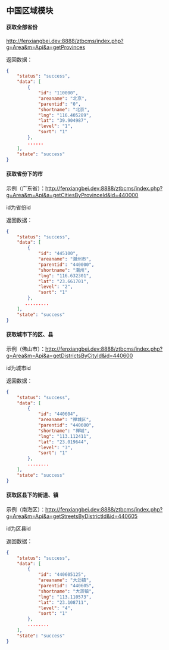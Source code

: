 ## 中国区域模块 


#### 获取全部省份

http://fenxiangbei.dev:8888/ztbcms/index.php?g=Area&m=Api&a=getProvinces

返回数据：
```json
{
    "status": "success",
    "data": [
        {
            "id": "110000",
            "areaname": "北京",
            "parentid": "0",
            "shortname": "北京",
            "lng": "116.405289",
            "lat": "39.904987",
            "level": "1",
            "sort": "1"
        },
        ......
    ],
    "state": "success"
}

```


#### 获取省份下的市

示例（广东省）：http://fenxiangbei.dev:8888/ztbcms/index.php?g=Area&m=Api&a=getCitiesByProvinceId&id=440000

id为省份id

返回数据：
```json
{
    "status": "success",
    "data": [
        {
            "id": "445100",
            "areaname": "潮州市",
            "parentid": "440000",
            "shortname": "潮州",
            "lng": "116.632301",
            "lat": "23.661701",
            "level": "2",
            "sort": "1"
        },
       .........
    ],
    "state": "success"
}

```



#### 获取城市下的区、县

示例（佛山市）：http://fenxiangbei.dev:8888/ztbcms/index.php?g=Area&m=Api&a=getDistrictsByCityId&id=440600

id为城市id

返回数据：
```json
{
    "status": "success",
    "data": [
        {
            "id": "440604",
            "areaname": "禅城区",
            "parentid": "440600",
            "shortname": "禅城",
            "lng": "113.112411",
            "lat": "23.019644",
            "level": "3",
            "sort": "1"
        },
        ........
    ],
    "state": "success"
}

```


#### 获取区县下的街道、镇

示例（南海区）：http://fenxiangbei.dev:8888/ztbcms/index.php?g=Area&m=Api&a=getStreetsByDistrictId&id=440605

id为区县id

返回数据：
```json
{
    "status": "success",
    "data": [
        {
            "id": "440605125",
            "areaname": "大沥镇",
            "parentid": "440605",
            "shortname": "大沥镇",
            "lng": "113.110573",
            "lat": "23.108711",
            "level": "4",
            "sort": "1"
        },
        ........
    ],
    "state": "success"
}

```
